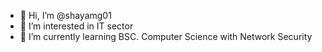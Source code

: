 - 👋 Hi, I’m @shayamg01
- 👀 I’m interested in IT sector
- 🌱 I’m currently learning BSC. Computer Science with Network Security

<!---
shayamg01/shayamg01 is a ✨ special ✨ repository because its `README.md` (this file) appears on your GitHub profile.
You can click the Preview link to take a look at your changes.
--->
